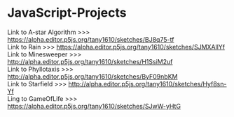 # JavaScript-Projects

Link to A-star Algorithm >>> https://alpha.editor.p5js.org/tany1610/sketches/BJ8q75-tf </br>
Link to Rain >>> https://alpha.editor.p5js.org/tany1610/sketches/SJMXAllYf </br>
Link to Minesweeper >>> http://alpha.editor.p5js.org/tany1610/sketches/H1SsiM2uf </br>
Link to Phyllotaxis >>> http://alpha.editor.p5js.org/tany1610/sketches/ByF09nbKM </br>
Link to Starfield >>> http://alpha.editor.p5js.org/tany1610/sketches/Hyf8sn-Yf </br>
Ling to GameOfLife >>> https://alpha.editor.p5js.org/tany1610/sketches/SJwW-yHtG </br>
